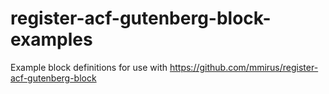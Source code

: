 # register-acf-gutenberg-block-examples
Example block definitions for use with https://github.com/mmirus/register-acf-gutenberg-block

